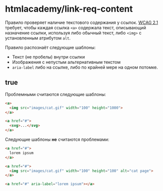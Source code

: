 # htmlacademy/link-req-content

Правило проверяет наличие текстового содержания у ссылок. [WCAG 2.1](https://www.w3.org/WAI/WCAG21/Techniques/html/H30) требует, чтобы каждая ссылка `<a>` содержала текст, описывающий назначение ссылки, используя либо обычный текст, либо `<img>` с установленным атрибутом `alt`.

Правило распознаёт следующие шаблоны:
- Текст (не пробелы) внутри ссылки
- Изображения с непустым альтернативным текстом
- `aria-label` либо на ссылке, либо по крайней мере на одном потомке.

## true

Проблемными считаются следующие шаблоны:
```html
<a>
  <img src="images/cat.gif" width="100" height="1000">
</a>

<a href="#">
  <svg>...</svg>
</a>
```

Следующие шаблоны **не** считаются проблемами:
```html
<a href="#">
  lorem ipsum
</a>

<a href="#">
  <img src="images/cat.gif" width="100" height="100" alt="cat page">
</a>

<a href="#" aria-label="lorem ipsum"></a>
```
